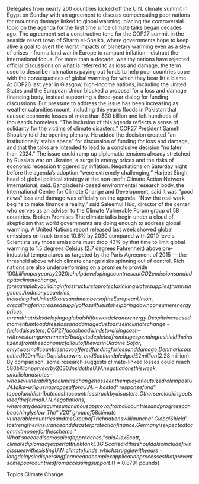 Delegates from nearly 200 countries kicked off the U.N. climate summit in Egypt on Sunday with an agreement to discuss compensating poor nations for mounting damage linked to global warming, placing the controversial topic on the agenda for the first time since climate talks began decades ago.
The agreement set a constructive tone for the COP27 summit in the seaside resort town of Sharm el-Sheikh, where governments hope to keep alive a goal to avert the worst impacts of planetary warming even as a slew of crises – from a land war in Europe to rampant inflation – distract the international focus.
For more than a decade, wealthy nations have rejected official discussions on what is referred to as loss and damage, the term used to describe rich nations paying out funds to help poor countries cope with the consequences of global warming for which they bear little blame.
At COP26 last year in Glasgow, high-income nations, including the United States and the European Union blocked a proposal for a loss and damage financing body, instead supporting a three-year dialog for funding discussions.
But pressure to address the issue has been increasing as weather calamities mount, including this year’s floods in Pakistan that caused economic losses of more than $30 billion and left hundreds of thousands homeless.
“The inclusion of this agenda reflects a sense of solidarity for the victims of climate disasters,” COP27 President Sameh Shoukry told the opening plenary.
He added the decision created “an institutionally stable space” for discussion of funding for loss and damage, and that the talks are intended to lead to a conclusive decision “no later than 2024.”
The issue could ramp up diplomatic tensions already stretched by Russia’s war on Ukraine, a surge in energy prices and the risks of economic recession triggered by inflation.
Negotiations on Saturday night before the agenda’s adoption “were extremely challenging,” Harjeet Singh, head of global political strategy at the non-profit Climate Action Network International, said.
Bangladeshi-based environmental research body, the International Centre for Climate Change and Development, said it was “good news” loss and damage was officially on the agenda.
“Now the real work begins to make finance a reality,” said Saleemul Huq, director of the center who serves as an adviser to the Climate Vulnerable Forum group of 58 countries.
Broken Promises
The climate talks begin under a cloud of skepticism that world governments are doing enough to address global warming.
A United Nations report released last week showed global emissions on track to rise 10.6% by 2030 compared with 2010 levels. Scientists say those emissions must drop 43% by that time to limit global warming to 1.5 degrees Celsius (2.7 degrees Fahrenheit) above pre-industrial temperatures as targeted by the Paris Agreement of 2015 — the threshold above which climate change risks spinning out of control.
Rich nations are also underperforming on a promise to provide $100 billion per year by 2020 to help developing countries cut CO2 emissions and adapt to climate change, for example by building infrastructure to protect drinking water supplies from rising seas.
And many countries, including the United States and members of the European Union, are calling for increased supply of fossil fuels to help bring down consumer energy prices, a trend that risks delaying a global shift toward cleaner energy.
Despite increased momentum to address loss and damage due to a rise in climate change-fueled disasters, COP27 faces headwinds to raising cash – with western governments’ budgets depleted from huge spending to shield their citizens from the economic fallout of the war in Ukraine.
So far, only two small countries have offered funding for loss and damage. Denmark committed 100 million Danish crowns, and Scotland pledged £2 million ($2.28 million).
By comparison, some research suggests climate-linked losses could reach $580 billion per year by 2030.
Inside the U.N. negotiations this week, small island states – whose vulnerability to climate change has seen them play an outsized role in past U.N. talks – will push a proposal for a U.N.-hosted “response fund” to pool and distribute cash to countries struck by disasters.
Others are looking outside of the formal U.N. negotiations, where any deal requires unanimous approval from all countries and progress can be achingly slow.
The “V20” group of 58 climate-vulnerable countries and the Group of 7 rich nations will launch a “Global Shield” to strengthen insurance and disaster protection finance. Germany is expected to commit money for the scheme.
“What’s needed is a mosaic of approaches,” said Alex Scott, climate diplomacy expert at think tank E3G. Scott said this should also include fixing issues with existing U.N. climate funds, which struggle with years-long delays in dispersing finance and complex application processes that prevent some poor countries from accessing support.
($1 = 0.8791 pounds)

Topics
Climate Change
